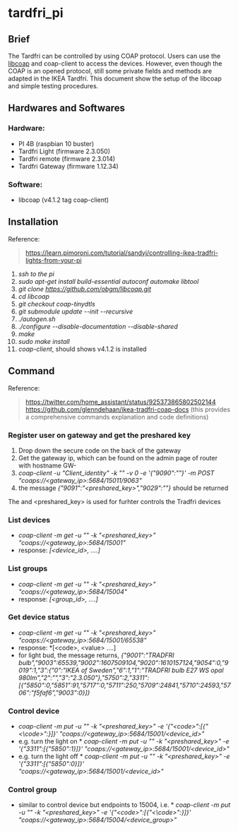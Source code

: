 # tardfri_pi
## Brief
The Tardfri can be controlled by using COAP protocol. Users can use the [libcoap](https://github.com/obgm/libcoap) and coap-client to access the devices. However, even though the COAP is an opened protocol, still some private fields and methods are adapted in the IKEA Tardfri. This document show the setup of the libcoap and simple testing procedures.

## Hardwares and Softwares
### Hardware:
* PI 4B (raspbian 10 buster)
* Tardfri Light (firmware 2.3.050)
* Tardfri remote (firmware 2.3.014)
* Tardfri Gateway (firmware 1.12.34)

### Software:
* libcoap (v4.1.2 tag coap-client)

## Installation
Reference: 
> https://learn.pimoroni.com/tutorial/sandyj/controlling-ikea-tradfri-lights-from-your-pi

1. *ssh to the pi*
1. *sudo apt-get install build-essential autoconf automake libtool*
1. *git clone https://github.com/obgm/libcoap.git*
1. *cd libcoap*
1. *git checkout coap-tinydtls*
1. *git submodule update --init --recursive*
1. *./autogen.sh*
1. *./configure --disable-documentation --disable-shared*
1. *make*
1. *sudo make install*
1. *coap-client*, should shows v4.1.2 is installed

## Command

Reference:
> https://twitter.com/home_assistant/status/925373865802502144
> https://github.com/glenndehaan/ikea-tradfri-coap-docs (this provides a comprehensive commands explanation and code definitions) 

### Register user on gateway and get the preshared key
1. Drop down the secure code on the back of the gateway
1. Get the gateway ip, which can be found on the admin page of router with hostname GW-<MAC address>
1. *coap-client -u "Client_identity" -k "<secure code>" -v 0 -e '{"9090":"<username>"}' -m POST "coaps://<gateway_ip>:5684/15011/9063"*
1. the message *{"9091":"<preshared_key>","9029":"<firmware version>"}* should be returned

The <username> and <preshared_key> is used for furhter controls the Tradfri devices
  
### List devices
* *coap-client -m get -u "<username>" -k "<preshared_key>" "coaps://<gateway_ip>:5684/15001"*
* response: *[<device_id>, ....]*

### List groups
* *coap-client -m get -u "<username>" -k "<preshared_key>" "coaps://<gateway_ip>:5684/15004"*
* response: *[<group_id>, ....]*
  
### Get device status
* *coap-client -m get -u "<username>" -k "<preshared_key>" "coaps://<gateway_ip>:5684/15001/65538"*
* response: *[\<code\>, \<value\> ....]
* for light bud, the message returns, *{"9001":"TRADFRI bulb","9003":65539,"9002":1607509104,"9020":1610157124,"9054":0,"9019":1,"3":{"0":"IKEA of Sweden","6":1,"1":"TRADFRI bulb E27 WS opal 980lm","2":"","3":"2.3.050"},"5750":2,"3311":[{"5850":0,"5851":91,"5717":0,"5711":250,"5709":24841,"5710":24593,"5706":"f5faf6","9003":0}]}*
  
### Control device
* *coap-client -m put -u "<username>" -k "<preshared_key>" -e '{"\<code\>":[{"<\code\>":<value>}]}' "coaps://<gateway_ip>:5684/15001/<device_id>"*
* e.g. turn the light on * *coap-client -m put -u "<username>" -k "<preshared_key>" -e '{"3311":[{"5850":1}]}' "coaps://<gateway_ip>:5684/15001/<device_id>"*
* e.g. turn the light off * *coap-client -m put -u "<username>" -k "<preshared_key>" -e '{"3311":[{"5850":0}]}' "coaps://<gateway_ip>:5684/15001/<device_id>"*

### Control group
* similar to control device but endpoints to 15004, i.e. * *coap-client -m put -u "<username>" -k "<preshared_key>" -e '{"\<code\>":[{"<\code\>":<value>}]}' "coaps://<gateway_ip>:5684/15004/<device_group>"*

